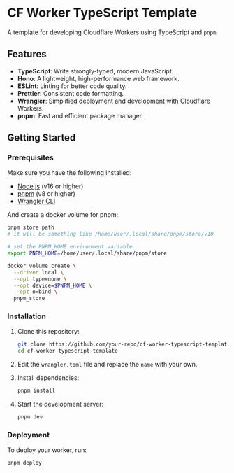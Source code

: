 # CF Worker TypeScript Template

A template for developing Cloudflare Workers using TypeScript and `pnpm`.

## Features

- **TypeScript**: Write strongly-typed, modern JavaScript.
- **Hono**: A lightweight, high-performance web framework.
- **ESLint**: Linting for better code quality.
- **Prettier**: Consistent code formatting.
- **Wrangler**: Simplified deployment and development with Cloudflare Workers.
- **pnpm**: Fast and efficient package manager.

## Getting Started

### Prerequisites

Make sure you have the following installed:

- [Node.js](https://nodejs.org/) (v16 or higher)
- [pnpm](https://pnpm.io/) (v8 or higher)
- [Wrangler CLI](https://developers.cloudflare.com/workers/wrangler/install/)

And create a docker volume for pnpm:

```bash
pnpm store path
# it will be something like /home/user/.local/share/pnpm/store/v10

# set the PNPM_HOME environment variable
export PNPM_HOME=/home/user/.local/share/pnpm/store

docker volume create \
  --driver local \
  --opt type=none \
  --opt device=$PNPM_HOME \
  --opt o=bind \
  pnpm_store
```

### Installation

1. Clone this repository:

   ```bash
   git clone https://github.com/your-repo/cf-worker-typescript-template.git
   cd cf-worker-typescript-template
   ```

2. Edit the `wrangler.toml` file and replace the `name` with your own.

3. Install dependencies:

   ```bash
   pnpm install
   ```

4. Start the development server:

   ```bash
   pnpm dev
   ```

### Deployment

To deploy your worker, run:

```bash
pnpm deploy
```
